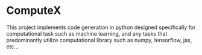 # ComputeX
This project implements code generation in python designed specifically for computational task such as machine learning, and any tasks that predominantly utilize computational library such as numpy, tensorflow, jax, etc...
